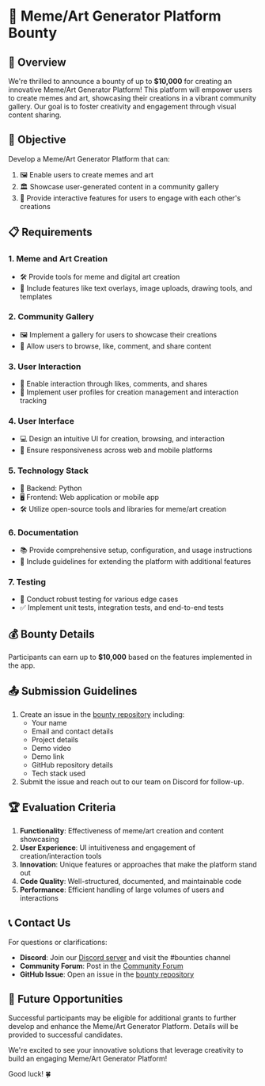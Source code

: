 # 🎨 Meme/Art Generator Platform Bounty

## 🌟 Overview

We're thrilled to announce a bounty of up to **$10,000** for creating an innovative Meme/Art Generator Platform! This platform will empower users to create memes and art, showcasing their creations in a vibrant community gallery. Our goal is to foster creativity and engagement through visual content sharing.

## 🎯 Objective

Develop a Meme/Art Generator Platform that can:

1. 🖼️ Enable users to create memes and art
2. 🏛️ Showcase user-generated content in a community gallery
3. 🤝 Provide interactive features for users to engage with each other's creations

## 📋 Requirements

### 1. Meme and Art Creation

- 🛠️ Provide tools for meme and digital art creation
- 🧰 Include features like text overlays, image uploads, drawing tools, and templates

### 2. Community Gallery

- 🖼️ Implement a gallery for users to showcase their creations
- 👀 Allow users to browse, like, comment, and share content

### 3. User Interaction

- 💬 Enable interaction through likes, comments, and shares
- 👤 Implement user profiles for creation management and interaction tracking

### 4. User Interface

- 💻 Design an intuitive UI for creation, browsing, and interaction
- 📱 Ensure responsiveness across web and mobile platforms

### 5. Technology Stack

- 🐍 Backend: Python
- 🖥️ Frontend: Web application or mobile app
- 🛠️ Utilize open-source tools and libraries for meme/art creation

### 6. Documentation

- 📚 Provide comprehensive setup, configuration, and usage instructions
- 📝 Include guidelines for extending the platform with additional features

### 7. Testing

- 🧪 Conduct robust testing for various edge cases
- ✅ Implement unit tests, integration tests, and end-to-end tests

## 💰 Bounty Details

Participants can earn up to **$10,000** based on the features implemented in the app.

## 📤 Submission Guidelines

1. Create an issue in the [bounty repository](https://github.com/spheronfdn/sos-ai-bounty) including:
   - Your name
   - Email and contact details
   - Project details
   - Demo video
   - Demo link
   - GitHub repository details
   - Tech stack used
2. Submit the issue and reach out to our team on Discord for follow-up.

## 🏆 Evaluation Criteria

1. **Functionality**: Effectiveness of meme/art creation and content showcasing
2. **User Experience**: UI intuitiveness and engagement of creation/interaction tools
3. **Innovation**: Unique features or approaches that make the platform stand out
4. **Code Quality**: Well-structured, documented, and maintainable code
5. **Performance**: Efficient handling of large volumes of users and interactions

## 📞 Contact Us

For questions or clarifications:

- **Discord**: Join our [Discord server](https://sphn.wiki/discord) and visit the #bounties channel
- **Community Forum**: Post in the [Community Forum](https://community.spheron.network/)
- **GitHub Issue**: Open an issue in the [bounty repository](https://github.com/spheronfdn/sos-ai-bounty/issues)

## 🚀 Future Opportunities

Successful participants may be eligible for additional grants to further develop and enhance the Meme/Art Generator Platform. Details will be provided to successful candidates.

We're excited to see your innovative solutions that leverage creativity to build an engaging Meme/Art Generator Platform!

Good luck! 🍀
